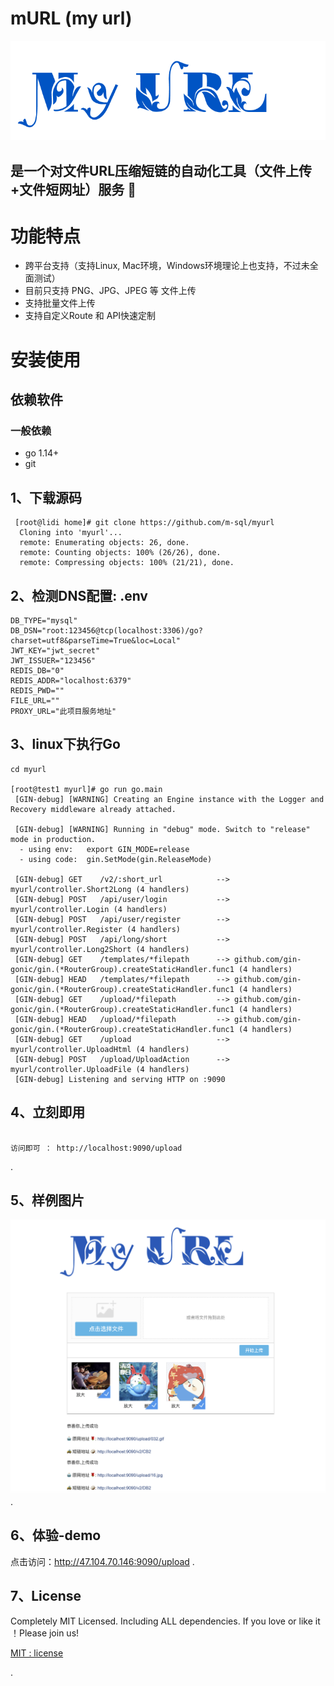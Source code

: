 #  mURL (my url)
![MyUrl](https://github.com/m-sql/myurl/blob/master/templates/control/img/myUrl.png)

## 是一个对文件URL压缩短链的自动化工具（文件上传+文件短网址）服务 🚀

# 功能特点
* 跨平台支持（支持Linux, Mac环境，Windows环境理论上也支持，不过未全面测试）
* 目前只支持 PNG、JPG、JPEG 等 文件上传
* 支持批量文件上传
* 支持自定义Route 和 API快速定制

#  安装使用

## 依赖软件

### 一般依赖
* go 1.14+
* git

## 1、下载源码
```linux
 [root@lidi home]# git clone https://github.com/m-sql/myurl
  Cloning into 'myurl'...
  remote: Enumerating objects: 26, done.
  remote: Counting objects: 100% (26/26), done.
  remote: Compressing objects: 100% (21/21), done.
```

## 2、检测DNS配置: .env
``` linux
DB_TYPE="mysql"
DB_DSN="root:123456@tcp(localhost:3306)/go?charset=utf8&parseTime=True&loc=Local"
JWT_KEY="jwt_secret"
JWT_ISSUER="123456"
REDIS_DB="0"
REDIS_ADDR="localhost:6379"
REDIS_PWD=""
FILE_URL=""
PROXY_URL="此项目服务地址"
```

## 3、linux下执行Go
``` linux
cd myurl

[root@test1 myurl]# go run go.main
 [GIN-debug] [WARNING] Creating an Engine instance with the Logger and Recovery middleware already attached.
 
 [GIN-debug] [WARNING] Running in "debug" mode. Switch to "release" mode in production.
  - using env:   export GIN_MODE=release
  - using code:  gin.SetMode(gin.ReleaseMode)
 
 [GIN-debug] GET    /v2/:short_url            --> myurl/controller.Short2Long (4 handlers)
 [GIN-debug] POST   /api/user/login           --> myurl/controller.Login (4 handlers)
 [GIN-debug] POST   /api/user/register        --> myurl/controller.Register (4 handlers)
 [GIN-debug] POST   /api/long/short           --> myurl/controller.Long2Short (4 handlers)
 [GIN-debug] GET    /templates/*filepath      --> github.com/gin-gonic/gin.(*RouterGroup).createStaticHandler.func1 (4 handlers)
 [GIN-debug] HEAD   /templates/*filepath      --> github.com/gin-gonic/gin.(*RouterGroup).createStaticHandler.func1 (4 handlers)
 [GIN-debug] GET    /upload/*filepath         --> github.com/gin-gonic/gin.(*RouterGroup).createStaticHandler.func1 (4 handlers)
 [GIN-debug] HEAD   /upload/*filepath         --> github.com/gin-gonic/gin.(*RouterGroup).createStaticHandler.func1 (4 handlers)
 [GIN-debug] GET    /upload                   --> myurl/controller.UploadHtml (4 handlers)
 [GIN-debug] POST   /upload/UploadAction      --> myurl/controller.UploadFile (4 handlers)
 [GIN-debug] Listening and serving HTTP on :9090

```

## 4、立刻即用
```linux

访问即可 ： http://localhost:9090/upload

```
.

## 5、样例图片

![MyUrl-demo](https://github.com/m-sql/myurl/blob/master/doc/1.png)
.

## 6、体验-demo

点击访问：http://47.104.70.146:9090/upload
.

## 7、License

Completely MIT Licensed. Including ALL dependencies. If you love or like it ！Please join us!

[MIT : license](https://github.com/m-sql/myurl/blob/master/LICENSE)

.

